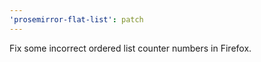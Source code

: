 ```yaml
---
'prosemirror-flat-list': patch
---
```


Fix some incorrect ordered list counter numbers in Firefox.
